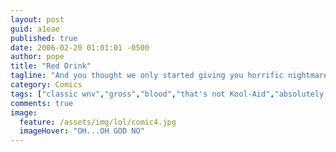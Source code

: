 ```yaml
---
layout: post
guid: a1eae
published: true
date: 2006-02-20 01:01:01 -0500
author: pope
title: "Red Drink"
tagline: "And you thought we only started giving you horrific nightmares with Fistmas. In fact, putting to print things that should never be discussed or even thought is one of WNV\'s oldest skills."
category: Comics
tags: ["classic wnv","gross","blood","that's not Kool-Aid","absolutely nothing about this is okay"]
comments: true 
image:
  feature: /assets/img/lol/comic4.jpg
  imageHover: "OH...OH GOD NO"
---
```


